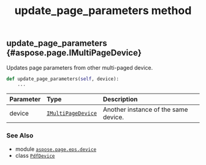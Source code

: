 ﻿---
title: update_page_parameters method
second_title: Aspose.Page for Python via .NET API References
description: 
type: docs
weight: 440
url: /python-net/aspose.page.eps.device/pdfdevice/update_page_parameters/
is_root: false
---

## update_page_parameters {#aspose.page.IMultiPageDevice}

Updates page parameters from other multi-paged device.



```python
def update_page_parameters(self, device):
    ...
```


| Parameter | Type | Description |
| :- | :- | :- |
| device | [`IMultiPageDevice`](/page/python-net/aspose.page/imultipagedevice) | Another instance of the same device. |



### See Also
* module [`aspose.page.eps.device`](../../)
* class [`PdfDevice`](/page/python-net/aspose.page.eps.device/pdfdevice)
